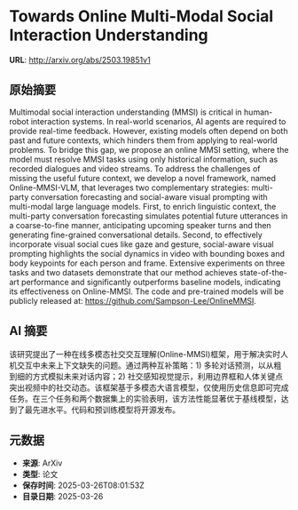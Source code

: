 # Towards Online Multi-Modal Social Interaction Understanding

**URL**: http://arxiv.org/abs/2503.19851v1

## 原始摘要

Multimodal social interaction understanding (MMSI) is critical in human-robot
interaction systems. In real-world scenarios, AI agents are required to provide
real-time feedback. However, existing models often depend on both past and
future contexts, which hinders them from applying to real-world problems. To
bridge this gap, we propose an online MMSI setting, where the model must
resolve MMSI tasks using only historical information, such as recorded
dialogues and video streams. To address the challenges of missing the useful
future context, we develop a novel framework, named Online-MMSI-VLM, that
leverages two complementary strategies: multi-party conversation forecasting
and social-aware visual prompting with multi-modal large language models.
First, to enrich linguistic context, the multi-party conversation forecasting
simulates potential future utterances in a coarse-to-fine manner, anticipating
upcoming speaker turns and then generating fine-grained conversational details.
Second, to effectively incorporate visual social cues like gaze and gesture,
social-aware visual prompting highlights the social dynamics in video with
bounding boxes and body keypoints for each person and frame. Extensive
experiments on three tasks and two datasets demonstrate that our method
achieves state-of-the-art performance and significantly outperforms baseline
models, indicating its effectiveness on Online-MMSI. The code and pre-trained
models will be publicly released at: https://github.com/Sampson-Lee/OnlineMMSI.


## AI 摘要

该研究提出了一种在线多模态社交交互理解(Online-MMSI)框架，用于解决实时人机交互中未来上下文缺失的问题。通过两种互补策略：1) 多轮对话预测，以从粗到细的方式模拟未来对话内容；2) 社交感知视觉提示，利用边界框和人体关键点突出视频中的社交动态。该框架基于多模态大语言模型，仅使用历史信息即可完成任务。在三个任务和两个数据集上的实验表明，该方法性能显著优于基线模型，达到了最先进水平。代码和预训练模型将开源发布。

## 元数据

- **来源**: ArXiv
- **类型**: 论文
- **保存时间**: 2025-03-26T08:01:53Z
- **目录日期**: 2025-03-26

